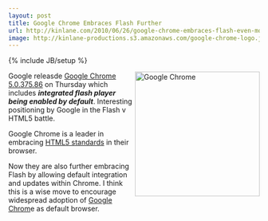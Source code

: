 ```yaml
---
layout: post
title: Google Chrome Embraces Flash Further
url: http://kinlane.com/2010/06/26/google-chrome-embraces-flash-even-more/
image: http://kinlane-productions.s3.amazonaws.com/google-chrome-logo.jpg
---
```

{% include JB/setup %}
<p>
     <img class="alignnone c1" title="Google Chrome" src="http://kinlane-productions.s3.amazonaws.com/google-chrome-logo.jpg"  width="250" align="right" />Google releasde <a href="http://googlechromereleases.blogspot.com/2010/06/stable-channel-update_24.html">Google Chrome 5.0.375.86</a> on Thursday which includes <em><strong>integrated flash player being enabled by default</strong></em>. Interesting positioning by Google in the Flash v HTML5 battle.
</p>

<p>
     Google Chrome is a leader in embracing <a href="http://www.kinlane.com/category/html-5/">HTML5 standards</a> in their browser.
</p>

<p>
     Now they are also further embracing Flash by allowing default integration and updates within Chrome. I think this is a wise move to encourage widespread adoption of <a href="http://www.google.com/chrome">Google Chrom</a>e as default browser.
</p>